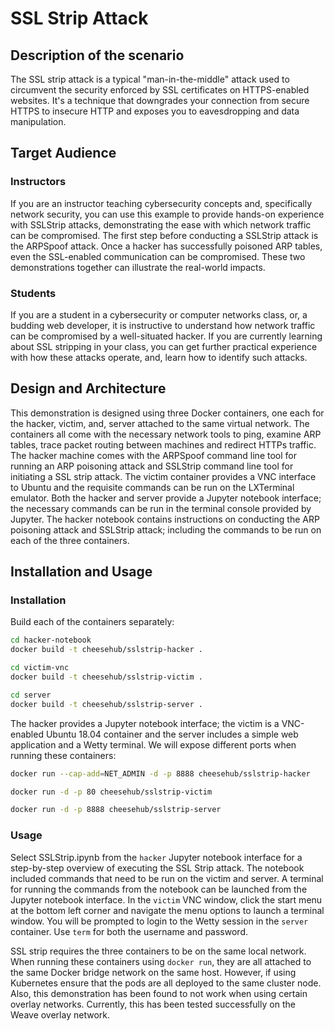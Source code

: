 # SSL Strip Attack

## Description of the scenario

The SSL strip attack is a typical "man-in-the-middle" attack used to circumvent the security enforced by SSL certificates on HTTPS-enabled websites. It's a technique that downgrades your connection from secure HTTPS to insecure HTTP and exposes you to eavesdropping and data manipulation.

## Target Audience

### Instructors
If you are an instructor teaching cybersecurity concepts and, specifically network security, you can use this example to provide hands-on experience with SSLStrip attacks, demonstrating the ease with which network traffic can be compromised. The first step before conducting a SSLStrip attack is the ARPSpoof attack. Once a hacker has successfully poisoned ARP tables, even the SSL-enabled communication can be compromised. These two demonstrations together can illustrate the real-world impacts.

### Students
If you are a student in a cybersecurity or computer networks class, or, a budding web developer, it is instructive to understand how network traffic can be compromised by a well-situated hacker. If you are currently learning about SSL stripping in your class, you can get further practical experience with how these attacks operate, and, learn how to identify such attacks.

## Design and Architecture
This demonstration is designed using three Docker containers, one each for the hacker, victim, and, server attached to the same virtual network. The containers all come with the necessary network tools to ping, examine ARP tables, trace packet routing between machines and redirect HTTPs traffic. The hacker machine comes with the ARPSpoof command line tool for running an ARP poisoning attack and SSLStrip command line tool for initiating a SSL strip attack. The victim container provides a VNC interface to Ubuntu and the requisite commands can be run on the LXTerminal emulator. Both the hacker and server provide a Jupyter notebook interface; the necessary commands can be run in the terminal console provided by Jupyter. The hacker notebook contains instructions on conducting the ARP poisoning attack and SSLStrip attack; including the commands to be run on each of the three containers.


## Installation and Usage

### Installation

Build each of the containers separately:

```bash
cd hacker-notebook
docker build -t cheesehub/sslstrip-hacker .

cd victim-vnc
docker build -t cheesehub/sslstrip-victim .

cd server
docker build -t cheesehub/sslstrip-server .
```
The hacker provides a Jupyter notebook interface; the victim is a VNC-enabled Ubuntu 18.04 container and the server includes a simple web application and a Wetty terminal. We will expose different ports when running these containers:

```bash
docker run --cap-add=NET_ADMIN -d -p 8888 cheesehub/sslstrip-hacker

docker run -d -p 80 cheesehub/sslstrip-victim

docker run -d -p 8888 cheesehub/sslstrip-server
```

### Usage

Select SSLStrip.ipynb from the ``hacker`` Jupyter notebook interface for a step-by-step overview of executing the SSL Strip attack. The notebook included commands that need to be run on the victim and server. A terminal for running the commands from the notebook can be launched from the Jupyter notebook interface. In the ``victim`` VNC window, click the start menu at the bottom left corner and navigate the menu options to launch a terminal window. You will be prompted to login to the Wetty session in the ``server`` container. Use ``term`` for both the username and password.

SSL strip requires the three containers to be on the same local network. When running these containers using ``docker run``, they are all attached to the same Docker bridge network on the same host. However, if using Kubernetes ensure that the pods are all deployed to the same cluster node. Also, this demonstration has been found to not work when using certain overlay networks. Currently, this has been tested successfully on the Weave overlay network.  


